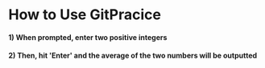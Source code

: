 # How to Use GitPracice
#### 1) When prompted, enter two positive integers
#### 2) Then, hit 'Enter' and the average of the two numbers will be outputted
